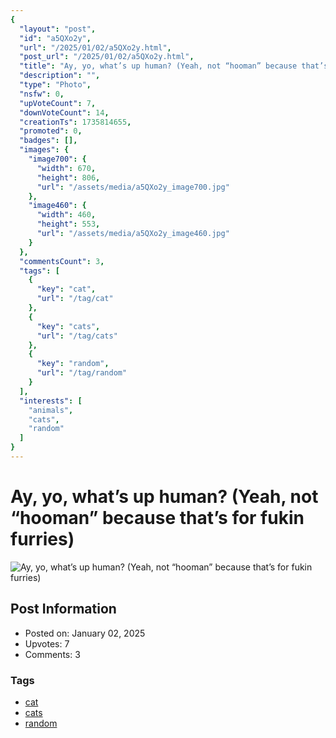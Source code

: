 ```yaml
---
{
  "layout": "post",
  "id": "a5QXo2y",
  "url": "/2025/01/02/a5QXo2y.html",
  "post_url": "/2025/01/02/a5QXo2y.html",
  "title": "Ay, yo, what’s up human? (Yeah, not “hooman” because that’s for fukin furries)",
  "description": "",
  "type": "Photo",
  "nsfw": 0,
  "upVoteCount": 7,
  "downVoteCount": 14,
  "creationTs": 1735814655,
  "promoted": 0,
  "badges": [],
  "images": {
    "image700": {
      "width": 670,
      "height": 806,
      "url": "/assets/media/a5QXo2y_image700.jpg"
    },
    "image460": {
      "width": 460,
      "height": 553,
      "url": "/assets/media/a5QXo2y_image460.jpg"
    }
  },
  "commentsCount": 3,
  "tags": [
    {
      "key": "cat",
      "url": "/tag/cat"
    },
    {
      "key": "cats",
      "url": "/tag/cats"
    },
    {
      "key": "random",
      "url": "/tag/random"
    }
  ],
  "interests": [
    "animals",
    "cats",
    "random"
  ]
}
---
```


# Ay, yo, what’s up human? (Yeah, not “hooman” because that’s for fukin furries)

![Ay, yo, what’s up human? (Yeah, not “hooman” because that’s for fukin furries)](/assets/media/a5QXo2y_image700.jpg)

## Post Information

- Posted on: January 02, 2025
- Upvotes: 7
- Comments: 3

### Tags

- [cat](/tag/cat)
- [cats](/tag/cats)
- [random](/tag/random)
